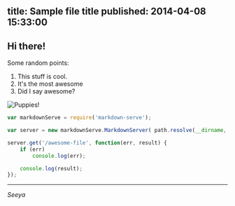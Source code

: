 title: Sample file title
published: 2014-04-08 15:33:00
---

## Hi there!

Some random points:

1. This stuff is cool.
1. It's the most awesome
1. Did I say awesome?

![Puppies!](http://placepuppy.it/400/300)

```js
var markdownServe = require('markdown-serve');

var server = new markdownServe.MarkdownServer( path.resolve(__dirname, 'docs') );

server.get('/awesome-file', function(err, result) {
    if (err)
        console.log(err);

    console.log(result);
});
```

---

*Seeya*
